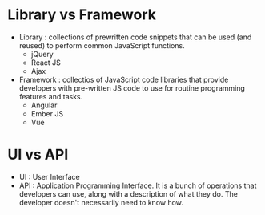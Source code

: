 # Library vs Framework
- Library : collections of prewritten code snippets that can be used (and reused) to perform common JavaScript functions.
  + jQuery
  + React JS
  + Ajax
- Framework : collectios of JavaScript code libraries that provide developers with pre-written JS code to use for routine programming features and tasks.
  + Angular
  + Ember JS
  + Vue

# UI vs API
- UI : User Interface
- API : Application Programming Interface. It is a bunch of operations that developers can use, along with a description of what they do. The developer doesn't necessarily need to know how.
